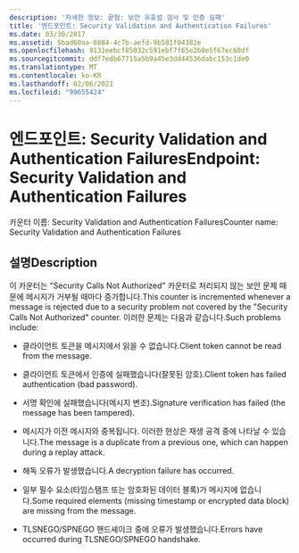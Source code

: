 ```yaml
---
description: '자세한 정보: 끝점: 보안 유효성 검사 및 인증 실패'
title: '엔드포인트: Security Validation and Authentication Failures'
ms.date: 03/30/2017
ms.assetid: 5bad60aa-6084-4c7b-aefd-9b581f04382e
ms.openlocfilehash: 9131eebcf85032c591ebf7f65e2b0e5f67ec60df
ms.sourcegitcommit: ddf7edb67715a5b9a45e3dd44536dabc153c1de0
ms.translationtype: MT
ms.contentlocale: ko-KR
ms.lasthandoff: 02/06/2021
ms.locfileid: "99655424"
---
```

# <a name="endpoint-security-validation-and-authentication-failures"></a><span data-ttu-id="1e985-103">엔드포인트: Security Validation and Authentication Failures</span><span class="sxs-lookup"><span data-stu-id="1e985-103">Endpoint: Security Validation and Authentication Failures</span></span>

<span data-ttu-id="1e985-104">카운터 이름: Security Validation and Authentication Failures</span><span class="sxs-lookup"><span data-stu-id="1e985-104">Counter name: Security Validation and Authentication Failures</span></span>  
  
## <a name="description"></a><span data-ttu-id="1e985-105">설명</span><span class="sxs-lookup"><span data-stu-id="1e985-105">Description</span></span>  

 <span data-ttu-id="1e985-106">이 카운터는 "Security Calls Not Authorized" 카운터로 처리되지 않는 보안 문제 때문에 메시지가 거부될 때마다 증가합니다.</span><span class="sxs-lookup"><span data-stu-id="1e985-106">This counter is incremented whenever a message is rejected due to a security problem not covered by the "Security Calls Not Authorized" counter.</span></span> <span data-ttu-id="1e985-107">이러한 문제는 다음과 같습니다.</span><span class="sxs-lookup"><span data-stu-id="1e985-107">Such problems include:</span></span>  
  
- <span data-ttu-id="1e985-108">클라이언트 토큰을 메시지에서 읽을 수 없습니다.</span><span class="sxs-lookup"><span data-stu-id="1e985-108">Client token cannot be read from the message.</span></span>  
  
- <span data-ttu-id="1e985-109">클라이언트 토큰에서 인증에 실패했습니다(잘못된 암호).</span><span class="sxs-lookup"><span data-stu-id="1e985-109">Client token has failed authentication (bad password).</span></span>  
  
- <span data-ttu-id="1e985-110">서명 확인에 실패했습니다(메시지 변조).</span><span class="sxs-lookup"><span data-stu-id="1e985-110">Signature verification has failed (the message has been tampered).</span></span>  
  
- <span data-ttu-id="1e985-111">메시지가 이전 메시지와 중복됩니다. 이러한 현상은 재생 공격 중에 나타날 수 있습니다.</span><span class="sxs-lookup"><span data-stu-id="1e985-111">The message is a duplicate from a previous one, which can happen during a replay attack.</span></span>  
  
- <span data-ttu-id="1e985-112">해독 오류가 발생했습니다.</span><span class="sxs-lookup"><span data-stu-id="1e985-112">A decryption failure has occurred.</span></span>  
  
- <span data-ttu-id="1e985-113">일부 필수 요소(타임스탬프 또는 암호화된 데이터 블록)가 메시지에 없습니다.</span><span class="sxs-lookup"><span data-stu-id="1e985-113">Some required elements (missing timestamp or encrypted data block) are missing from the message.</span></span>  
  
- <span data-ttu-id="1e985-114">TLSNEGO/SPNEGO 핸드셰이크 중에 오류가 발생했습니다.</span><span class="sxs-lookup"><span data-stu-id="1e985-114">Errors have occurred during TLSNEGO/SPNEGO handshake.</span></span>
